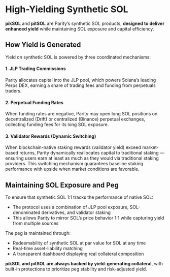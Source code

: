 # High-Yielding Synthetic SOL

**pikSOL** and **pitSOL** are Parity’s synthetic SOL products, **designed to deliver enhanced yield** while maintaining SOL exposure and capital efficiency.

## How Yield is Generated

Yield on synthetic SOL is powered by three coordinated mechanisms:

#### 1. JLP Trading Commissions

Parity allocates capital into the JLP pool, which powers Solana’s leading Perps DEX, earning a share of trading fees and funding from perpetuals traders.

#### 2. Perpetual Funding Rates

When funding rates are negative, Parity may open long SOL positions on decentralized (Drift) or centralized (Binance) perpetual exchanges, collecting funding fees for its long SOL exposure.

#### 3. Validator Rewards (Dynamic Switching)

When blockchain-native staking rewards (validator yield) exceed market-based returns, Parity dynamically reallocates capital to traditional staking — ensuring users earn at least as much as they would via traditional staking providers. This switching mechanism guarantees baseline staking performance with upside when market conditions are favorable.

## Maintaining SOL Exposure and Peg

To ensure that synthetic SOL 1:1 tracks the performance of native SOL:

* The protocol uses a combination of JLP pool exposure, SOL-denominated derivatives, and validator staking
* This allows Parity to mirror SOL’s price behavior 1:1 while capturing yield from multiple sources

The peg is maintained through:

* Redeemability of synthetic SOL at par value for SOL at any time
* Real-time asset-liability matching
* A transparent dashboard displaying real collateral composition

**pikSOL and pitSOL are always backed by yield-generating collateral**, with built-in protections to prioritize peg stability and risk-adjusted yield.
